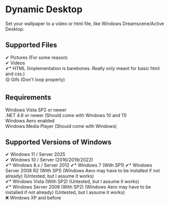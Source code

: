 # Dynamic Desktop
Set your wallpaper to a video or html file, like Windows Dreamscene/Active Desktop.
## Supported Files
✔ Pictures (For some reason)  
✔ Videos  
✔* HTML (Implementation is barebones. Really only meant for basic html and css.)  
🟡 Gifs (Don't loop properly)  
## Requirements
Windows Vista SP2 or newer  
.NET 4.6 or newer (Should come with Windows 10 and 11)  
Windows Aero enabled  
Windows Media Player (Should come with Windows)
## Supported Versions of Windows
✔ Windows 11 / Server 2025  
✔ Windows 10 / Server (2016/2019/2022)  
✔* Windows 8.x / Server 2012
✔* Windows 7 (With SP1)
✔* Windows Server 2008 R2 (With SP1) (Windows Aero may have to be installed if not already) (Untested, but I assume it works)  
✔* Windows Vista (With SP2) (Untested, but I assume it works)  
✔* Windows Server 2008 (With SP2) (Windows Aero may have to be installed if not already) (Untested, but I assume it works)  
❌ Windows XP and before
